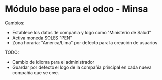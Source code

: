 # Módulo base para el odoo - Minsa

Cambios:
- Establece los datos de compañia y logo como "Ministerio de Salud"
- Activa moneda SOLES "PEN"
- Zona horaria: "America/Lima" por defecto para la creación de usuarios


TODO:
- Cambio de idioma para el administrador
- Guardar por defecto el logo de la compañia principal en cada nueva compañia que se cree.


